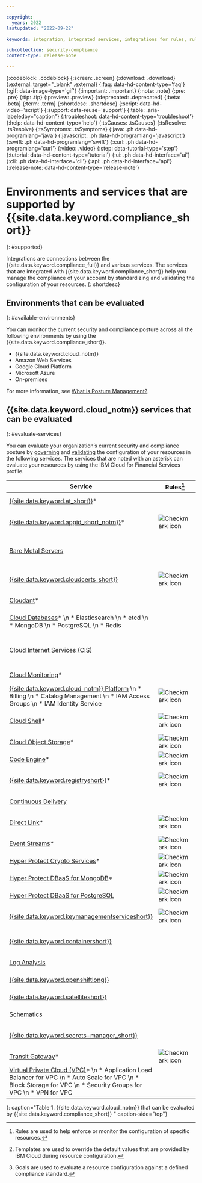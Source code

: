 ```yaml
---

copyright:
  years: 2022
lastupdated: "2022-09-22"

keywords: integration, integrated services, integrations for rules, rules and goals, cloud services, Business Partners

subcollection: security-compliance
content-type: release-note

---
```


{:codeblock: .codeblock}
{:screen: .screen}
{:download: .download}
{:external: target="_blank" .external}
{:faq: data-hd-content-type='faq'}
{:gif: data-image-type='gif'}
{:important: .important}
{:note: .note}
{:pre: .pre}
{:tip: .tip}
{:preview: .preview}
{:deprecated: .deprecated}
{:beta: .beta}
{:term: .term}
{:shortdesc: .shortdesc}
{:script: data-hd-video='script'}
{:support: data-reuse='support'}
{:table: .aria-labeledby="caption"}
{:troubleshoot: data-hd-content-type='troubleshoot'}
{:help: data-hd-content-type='help'}
{:tsCauses: .tsCauses}
{:tsResolve: .tsResolve}
{:tsSymptoms: .tsSymptoms}
{:java: .ph data-hd-programlang='java'}
{:javascript: .ph data-hd-programlang='javascript'}
{:swift: .ph data-hd-programlang='swift'}
{:curl: .ph data-hd-programlang='curl'}
{:video: .video}
{:step: data-tutorial-type='step'}
{:tutorial: data-hd-content-type='tutorial'}
{:ui: .ph data-hd-interface='ui'}
{:cli: .ph data-hd-interface='cli'}
{:api: .ph data-hd-interface='api'}
{:release-note: data-hd-content-type='release-note'}

# Environments and services that are supported by {{site.data.keyword.compliance_short}}
{: #supported}

Integrations are connections between the {{site.data.keyword.compliance_full}} and various services. The services that are integrated with {{site.data.keyword.compliance_short}} help you manage the compliance of your account by standardizing and validating the configuration of your resources.
{: shortdesc}


## Environments that can be evaluated
{: #available-environments}

You can monitor the current security and compliance posture across all the following environments by using the {{site.data.keyword.compliance_short}}. 
 
 - {{site.data.keyword.cloud_notm}}
 - Amazon Web Services
 - Google Cloud Platform
 - Microsoft Azure
 - On-premises

For more information, see [What is Posture Management?](/docs/security-compliance?topic=security-compliance-posture-management).



## {{site.data.keyword.cloud_notm}} services that can be evaluated
{: #evaluate-services}

You can evaluate your organization’s current security and compliance posture by [governing](/docs/security-compliance?topic=security-compliance-formatting-rules-templates) and [validating](/docs/security-compliance?topic=security-compliance-profiles#understand-profiles) the configuration of your resources in the following services. The services that are noted with an asterisk can evaluate your resources by using the IBM Cloud for Financial Services profile.


| Service | Rules[^rule] | Template[^temp] | Goal[^goal] | Description |
| ------- | ------------ | ----------------| ------------| ----------- |
| [{{site.data.keyword.at_short}}](/docs/activity-tracker?topic=activity-tracker-getting-started#getting-started)* |       |    | ![Checkmark icon](../../icons/checkmark-icon.svg) | Validate that {{site.data.keyword.at_short}} is tracking how your users and applications interact. |
| [{{site.data.keyword.appid_short_notm}}](/docs/appid?topic=appid-manage-security-compliance)* | ![Checkmark icon](../../icons/checkmark-icon.svg) |    | ![Checkmark icon](../../icons/checkmark-icon.svg) | Monitor {{site.data.keyword.appid_short_notm}} for the configurations that you have defined for your applications. |
| [Bare Metal Servers](/docs/security-compliance?topic=security-compliance-ibm-control-library#tpm-bare-metal-txt-modules-goals) |      |     | ![Checkmark icon](../../icons/checkmark-icon.svg) | Evaluate the configuration of TPM/TXT modules, secure passwords, SSH keys, remote administration, workload protection, and hardware firewalls. |
| [{{site.data.keyword.cloudcerts_short}}](/docs/certificate-manager?topic=certificate-manager-manage-security-compliance) | ![Checkmark icon](../../icons/checkmark-icon.svg) |   | ![Checkmark icon](../../icons/checkmark-icon.svg) | Evaluate the configuration of private access and the number of days until expiration of a {{site.data.keyword.cloudcerts_short}} instance. |
| [Cloudant](/docs/Cloudant?topic=Cloudant-manage-security-compliance)* |    |   | ![Checkmark icon](../../icons/checkmark-icon.svg) | Evaluate the configuration of your Cloudant instances. |
| [Cloud Databases](/docs/cloud-databases?topic=cloud-databases-manage-security-compliance)* \n * Elasticsearch \n * etcd \n * MongoDB \n * PostgreSQL \n * Redis  |     |   | ![Checkmark icon](../../icons/checkmark-icon.svg) | Evaluate the configuration of the {{site.data.keyword.cloud_notm}} Databases in your account. |   
| [Cloud Internet Services (CIS)](/docs/cis?topic=cis-manage-security-compliance) |      |      | ![Checkmark icon](../../icons/checkmark-icon.svg) | Evaluate the configuration of inbound traffic, web application firewall, and DDoS protection in {{site.data.keyword.cloud_notm}} Internet Services (CIS). |
| [Cloud Monitoring](/docs/security-compliance?topic=security-compliance-ibm-security-library#cloud-object-storage-buckets-sec-monitoring-goals)* |     |     | ![Checkmark icon](../../icons/checkmark-icon.svg) | Evaluate the configuration of Cloud Monitoring's connection to Cloud Object Storage buckets. |
| [{{site.data.keyword.cloud_notm}} Platform](/docs/overview?topic=overview-manage-security-compliance) \n * Billing \n * Catalog Management \n * IAM Access Groups \n * IAM Identity Service | ![Checkmark icon](../../icons/checkmark-icon.svg) |   | ![Checkmark icon](../../icons/checkmark-icon.svg) | Validate or enforce account settings or permission configurations. |
| [Cloud Shell](/docs/cloud-shell?topic=cloud-shell-manage-security-compliance)* | ![Checkmark icon](../../icons/checkmark-icon.svg) |    |	![Checkmark icon](../../icons/checkmark-icon.svg) | Evaluate the configuration of Cloud Shell's location, file upload and download features, and web preview features. |
| [Cloud Object Storage](/docs/cloud-object-storage?topic=cloud-object-storage-manage-security-compliance)* | ![Checkmark icon](../../icons/checkmark-icon.svg)| ![Checkmark icon](../../icons/checkmark-icon.svg) | ![Checkmark icon](../../icons/checkmark-icon.svg) | Evaluate the configuration of IBM Cloud Object Storage encryption.|
| [Code Engine](/docs/codeengine?topic=codeengine-manage-security-compliance)* | ![Checkmark icon](../../icons/checkmark-icon.svg) |	![Checkmark icon](../../icons/checkmark-icon.svg) | ![Checkmark icon](../../icons/checkmark-icon.svg) | Evaluate the configuration of the location of the Code Engine project. | 
| [{{site.data.keyword.registryshort}}](/docs/Registry?topic=Registry-manage-security-compliance)* | ![Checkmark icon](../../icons/checkmark-icon.svg) | ![Checkmark icon](../../icons/checkmark-icon.svg) | ![Checkmark icon](../../icons/checkmark-icon.svg) | Evaluate the configuration of {{site.data.keyword.registryshort}}'s credentials, access, and monitoring. |
| [Continuous Delivery](/docs/ContinuousDelivery?topic=ContinuousDelivery-cd-manage-security-compliance) |      |    | ![Checkmark icon](../../icons/checkmark-icon.svg) | Evaluate the configuration of Continuous Delivery's credentials and access. |
| [Direct Link](/docs/dl?topic=dl-manage-security-compliance)* |  ![Checkmark icon](../../icons/checkmark-icon.svg) | ![Checkmark icon](../../icons/checkmark-icon.svg) | ![Checkmark icon](../../icons/checkmark-icon.svg) | Evaluate the configuration of {{site.data.keyword.cloud_notm}} Direct Link's connection requests and approvals. |
| [Event Streams](/docs/EventStreams?topic=EventStreams-manage-security-compliance)*	| ![Checkmark icon](../../icons/checkmark-icon.svg) | ![Checkmark icon](../../icons/checkmark-icon.svg) | ![Checkmark icon](../../icons/checkmark-icon.svg) | Evaluate the configuration of Event Streams' access and encryption. |
| [Hyper Protect Crypto Services](/docs/hs-crypto?topic=hs-crypto-manage-security-compliance)* | ![Checkmark icon](../../icons/checkmark-icon.svg) | ![Checkmark icon](../../icons/checkmark-icon.svg) | ![Checkmark icon](../../icons/checkmark-icon.svg) | Evaluate the configuration of Hyper Protect Crypto Services' encryption, access, and policies. |
| [Hyper Protect DBaaS for MongoDB](/docs/hyper-protect-dbaas-for-mongodb?topic=hyper-protect-dbaas-for-mongodb-manage-security-compliance)* | ![Checkmark icon](../../icons/checkmark-icon.svg) |		 | ![Checkmark icon](../../icons/checkmark-icon.svg)| Evaluate the configuration of Hyper Protect DBaaS for MongoDB's access and encryption. |
| [Hyper Protect DBaaS for PostgreSQL](/docs/hyper-protect-dbaas-for-postgresql?topic=hyper-protect-dbaas-for-postgresql-manage-security-compliance) | ![Checkmark icon](../../icons/checkmark-icon.svg) |	| ![Checkmark icon](../../icons/checkmark-icon.svg)   | Evaluate the configuration of Hyper Protect DBaaS for PostgreSQL's access and encryption. |
| [{{site.data.keyword.keymanagementserviceshort}}](/docs/key-protect?topic=key-protect-manage-security-compliance) | ![Checkmark icon](../../icons/checkmark-icon.svg) | ![Checkmark icon](../../icons/checkmark-icon.svg) | ![Checkmark icon](../../icons/checkmark-icon.svg) | Evaluate the configuration of {{site.data.keyword.keymanagementserviceshort}}'s access, monitoring, and high availability. |
| [{{site.data.keyword.containershort}}](/docs/containers?topic=containers-security) |      |        | ![Checkmark icon](../../icons/checkmark-icon.svg) | Evaluate the configuration of {{site.data.keyword.containershort}} Service's policies. |
| [Log Analysis](/docs/log-analysis?topic=log-analysis-adoption#adoption_acc_settings) |       |      | ![Checkmark icon](../../icons/checkmark-icon.svg) | Evaluate the configuration of Log Analysis's HIPAA and EU supported policies. |
| [{{site.data.keyword.openshiftlong}}](/docs/openshift?topic=openshift-security) |    |    | ![Checkmark icon](../../icons/checkmark-icon.svg) | Evaluate the configuration of {{site.data.keyword.openshiftshort}}'s policies. |
| [{{site.data.keyword.satelliteshort}}](/docs/security-compliance?topic=security-compliance-ibm-control-library#openshift-sattelite-kubernetes-goals) |      |     | ![Checkmark icon](../../icons/checkmark-icon.svg) | Evaluate the configuration of {{site.data.keyword.satelliteshort}}'s policies.  |
| [Schematics](/docs/schematics?topic=schematics-access) |     |   | ![Checkmark icon](../../icons/checkmark-icon.svg) | Evaluate the configuration of Schematics's access, encryption, and monitoring. |
| [{{site.data.keyword.secrets-manager_short}}](/docs/secrets-manager?topic=secrets-manager-manage-security-compliance) |    |     | ![Checkmark icon](../../icons/checkmark-icon.svg) | Evaluate the configuration of {{site.data.keyword.secrets-manager_short}}'s secret rotation and IAM policies. |
| [Transit Gateway](/docs/transit-gateway?topic=transit-gateway-manage-security-compliance)* | ![Checkmark icon](../../icons/checkmark-icon.svg) |      | ![Checkmark icon](../../icons/checkmark-icon.svg) | Evaluate the configuration of Transit Gateway's connection requests and approvals. |
| [Virtual Private Cloud (VPC)](/docs/vpc?topic=vpc-manage-security-compliance)* \n * Application Load Balancer for VPC \n * Auto Scale for VPC \n * Block Storage for VPC \n * Security Groups for VPC \n * VPN for VPC |      |      | ![Checkmark icon](../../icons/checkmark-icon.svg)  | Evaluate the configuration of IBM Cloud Virtual Private Cloud's traffic. |
{: caption="Table 1. {{site.data.keyword.cloud_notm}} that can be evaluated by {{site.data.keyword.compliance_short}} " caption-side="top"}

[^rule]: Rules are used to help enforce or monitor the configuration of specific resources.
[^temp]: Templates are used to override the default values that are provided by IBM Cloud during resource configuration.
[^goal]: Goals are used to evaluate a resource configuration against a defined compliance standard.



